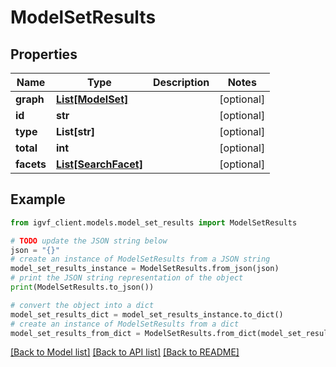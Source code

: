 # ModelSetResults


## Properties

Name | Type | Description | Notes
------------ | ------------- | ------------- | -------------
**graph** | [**List[ModelSet]**](ModelSet.md) |  | [optional] 
**id** | **str** |  | [optional] 
**type** | **List[str]** |  | [optional] 
**total** | **int** |  | [optional] 
**facets** | [**List[SearchFacet]**](SearchFacet.md) |  | [optional] 

## Example

```python
from igvf_client.models.model_set_results import ModelSetResults

# TODO update the JSON string below
json = "{}"
# create an instance of ModelSetResults from a JSON string
model_set_results_instance = ModelSetResults.from_json(json)
# print the JSON string representation of the object
print(ModelSetResults.to_json())

# convert the object into a dict
model_set_results_dict = model_set_results_instance.to_dict()
# create an instance of ModelSetResults from a dict
model_set_results_from_dict = ModelSetResults.from_dict(model_set_results_dict)
```
[[Back to Model list]](../README.md#documentation-for-models) [[Back to API list]](../README.md#documentation-for-api-endpoints) [[Back to README]](../README.md)


